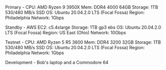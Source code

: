 Primary -
CPU: AMD Ryzen 9 3950X
Mem: DDR4 4000 64GB
Storage: 1TB 530/480 MB/s SSD
OS: Ubuntu 20.04.2.0 LTS (Focal Fossa)
Region: Philadelphia
Network: 1Gbps

Standby - 
AWS EC2: c5.4xlarge
Storage: 1TB gp3 ebs
OS: Ubuntu 20.04.2.0 LTS (Focal Fossa)
Region: US East (Ohio)
Network: 10Gbps

Testnet - 
CPU: AMD Ryzen 5 R5 3600
Mem: DDR4 3200 32GB
Storage: 1TB 530/480 MB/s SSD
OS: Ubuntu 20.04.2.0 LTS (Focal Fossa)
Region: Philadelphia
Network: 1Gbps

Development -
Bob's laptop and a Commodore 64
